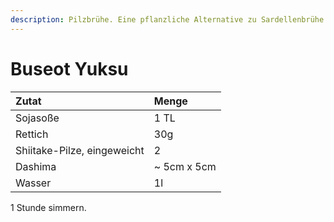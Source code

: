 ```yaml
---
description: Pilzbrühe. Eine pflanzliche Alternative zu Sardellenbrühe (Myeolchi Yuksu)
---
```


# Buseot Yuksu

| Zutat | Menge |
| :--- | :--- |
| Sojasoße | 1 TL |
| Rettich | 30g |
| Shiitake-Pilze, eingeweicht | 2 |
| Dashima | ~ 5cm x 5cm |
| Wasser | 1l |

1 Stunde simmern.

